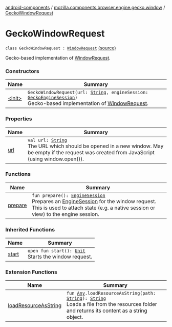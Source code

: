 [android-components](../../index.md) / [mozilla.components.browser.engine.gecko.window](../index.md) / [GeckoWindowRequest](./index.md)

# GeckoWindowRequest

`class GeckoWindowRequest : `[`WindowRequest`](../../mozilla.components.concept.engine.window/-window-request/index.md) [(source)](https://github.com/mozilla-mobile/android-components/blob/master/components/browser/engine-gecko-beta/src/main/java/mozilla/components/browser/engine/gecko/window/GeckoWindowRequest.kt#L14)

Gecko-based implementation of [WindowRequest](../../mozilla.components.concept.engine.window/-window-request/index.md).

### Constructors

| Name | Summary |
|---|---|
| [&lt;init&gt;](-init-.md) | `GeckoWindowRequest(url: `[`String`](https://kotlinlang.org/api/latest/jvm/stdlib/kotlin/-string/index.html)`, engineSession: `[`GeckoEngineSession`](../../mozilla.components.browser.engine.gecko/-gecko-engine-session/index.md)`)`<br>Gecko-based implementation of [WindowRequest](../../mozilla.components.concept.engine.window/-window-request/index.md). |

### Properties

| Name | Summary |
|---|---|
| [url](url.md) | `val url: `[`String`](https://kotlinlang.org/api/latest/jvm/stdlib/kotlin/-string/index.html)<br>The URL which should be opened in a new window. May be empty if the request was created from JavaScript (using window.open()). |

### Functions

| Name | Summary |
|---|---|
| [prepare](prepare.md) | `fun prepare(): `[`EngineSession`](../../mozilla.components.concept.engine/-engine-session/index.md)<br>Prepares an [EngineSession](../../mozilla.components.concept.engine/-engine-session/index.md) for the window request. This is used to attach state (e.g. a native session or view) to the engine session. |

### Inherited Functions

| Name | Summary |
|---|---|
| [start](../../mozilla.components.concept.engine.window/-window-request/start.md) | `open fun start(): `[`Unit`](https://kotlinlang.org/api/latest/jvm/stdlib/kotlin/-unit/index.html)<br>Starts the window request. |

### Extension Functions

| Name | Summary |
|---|---|
| [loadResourceAsString](../../mozilla.components.support.test.file/kotlin.-any/load-resource-as-string.md) | `fun `[`Any`](https://kotlinlang.org/api/latest/jvm/stdlib/kotlin/-any/index.html)`.loadResourceAsString(path: `[`String`](https://kotlinlang.org/api/latest/jvm/stdlib/kotlin/-string/index.html)`): `[`String`](https://kotlinlang.org/api/latest/jvm/stdlib/kotlin/-string/index.html)<br>Loads a file from the resources folder and returns its content as a string object. |
